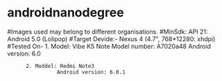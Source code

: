 # androidnanodegree
#Images used may belong to different organisations.
#MinSdk: API 21: Android 5.0 (Lolipop)
#Target Devide:- Nexus 4 (4.7", 768*12280: xhdpi)
#Tested On-
         1. Model: Vibe K5 Note
                  Model number: A7020a48
                  Android version: 6.0
          
          2. Moddel: Redmi Note3 
                    Android version: 6.0.1
  
